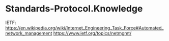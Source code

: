 # Standards-Protocol.Knowledge
IETF: https://en.wikipedia.org/wiki/Internet_Engineering_Task_Force#Automated_network_management https://www.ietf.org/topics/netmgmt/
